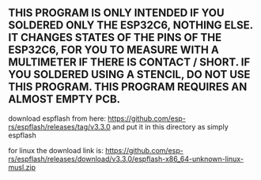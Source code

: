## THIS PROGRAM IS ONLY INTENDED IF YOU SOLDERED ONLY THE ESP32C6, NOTHING ELSE. IT CHANGES STATES OF THE PINS OF THE ESP32C6, FOR YOU TO MEASURE WITH A MULTIMETER IF THERE IS CONTACT / SHORT. IF YOU SOLDERED USING A STENCIL, DO NOT USE THIS PROGRAM. THIS PROGRAM REQUIRES AN ALMOST EMPTY PCB.

download espflash from here: https://github.com/esp-rs/espflash/releases/tag/v3.3.0 and put it in this directory as simply espflash

for linux the download link is: https://github.com/esp-rs/espflash/releases/download/v3.3.0/espflash-x86_64-unknown-linux-musl.zip
